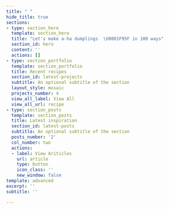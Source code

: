 ```yaml
---
title: " "
hide_title: true
sections:
- type: section_hero
  template: section_hero
  title: "Let's make a-ha dumplings  \U0001F95F in 100 ways"
  section_id: hero
  content: ''
  actions: []
- type: section_portfolio
  template: section_portfolio
  title: Recent recipes
  section_id: latest-projects
  subtitle: An optional subtitle of the section
  layout_style: mosaic
  projects_number: 4
  view_all_label: View All
  view_all_url: recipe
- type: section_posts
  template: section_posts
  title: Latest inspiration
  section_id: latest-posts
  subtitle: An optional subtitle of the section
  posts_number: '2'
  col_number: two
  actions:
  - label: View Ariticles
    url: article
    type: button
    icon_class: ''
    new_window: false
template: advanced
excerpt: ''
subtitle: ''

---
```


